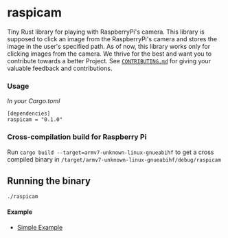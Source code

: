 # raspicam
Tiny Rust library for playing with RaspberryPi's camera.
This library is supposed to click an image from the RaspberryPi's camera and stores the image in the user's specified path.
As of now, this library works only for clicking images from the camera.
We thrive for the best and want you to contribute towards a better Project. See [`CONTRIBUTING.md`](CONTRIBUTING.md) for giving your valuable feedback and contributions.

### Usage

*In your Cargo.toml*

```
[dependencies]
raspicam = "0.1.0"
```
### Cross-compilation build for Raspberry Pi

Run `cargo build --target=armv7-unknown-linux-gnueabihf` to get a cross compiled binary in `/target/armv7-unknown-linux-gnueabihf/debug/raspicam`

## Running the binary

```
./raspicam
```

#### Example

+ [Simple Example](https://github.com/pawanbisht62/raspicam/blob/master/src/bin/click_image.rs)